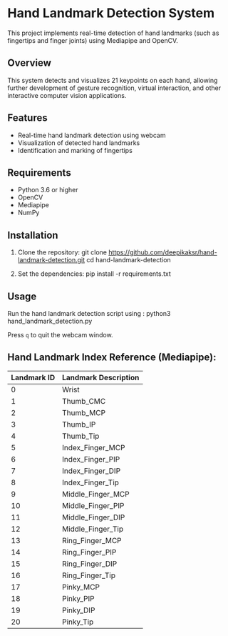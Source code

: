 
# Hand Landmark Detection System

This project implements real-time detection of hand landmarks (such as fingertips and finger joints) using Mediapipe and OpenCV.

## Overview
This system detects and visualizes 21 keypoints on each hand, allowing further development of gesture recognition, virtual interaction, and other interactive computer vision applications.

## Features
- Real-time hand landmark detection using webcam
- Visualization of detected hand landmarks
- Identification and marking of fingertips

## Requirements
- Python 3.6 or higher
- OpenCV
- Mediapipe
- NumPy

## Installation

1. Clone the repository:
git clone https://github.com/deepikaksr/hand-landmark-detection.git
cd hand-landmark-detection

3. Set the dependencies:
pip install -r requirements.txt

## Usage
Run the hand landmark detection script using : python3 hand_landmark_detection.py

Press `q` to quit the webcam window.


## Hand Landmark Index Reference (Mediapipe): 

| Landmark ID | Landmark Description |
|-------------|----------------------|
| 0           | Wrist                |
| 1           | Thumb_CMC            |
| 2           | Thumb_MCP            |
| 3           | Thumb_IP             |
| 4           | Thumb_Tip            |
| 5           | Index_Finger_MCP     |
| 6           | Index_Finger_PIP     |
| 7           | Index_Finger_DIP     |
| 8           | Index_Finger_Tip     |
| 9           | Middle_Finger_MCP    |
| 10          | Middle_Finger_PIP    |
| 11          | Middle_Finger_DIP    |
| 12          | Middle_Finger_Tip    |
| 13          | Ring_Finger_MCP      |
| 14          | Ring_Finger_PIP      |
| 15          | Ring_Finger_DIP      |
| 16          | Ring_Finger_Tip      |
| 17          | Pinky_MCP            |
| 18          | Pinky_PIP            |
| 19          | Pinky_DIP            |
| 20          | Pinky_Tip            |
